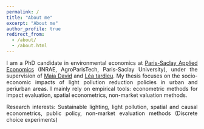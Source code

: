 ```yaml
---
permalink: /
title: "About me"
excerpt: "About me"
author_profile: true
redirect_from: 
  - /about/
  - /about.html
---
```


<p align="justify">I am a PhD candidate in environmental economics at <a href="https://eng-psae.versailles-grignon.hub.inrae.fr/">Paris-Saclay Applied Economics</a> (INRAE, AgroParisTech, Paris-Saclay University), under the supervision of <a href="https://eng-psae.versailles-grignon.hub.inrae.fr/personalpages/david">Maia David</a> and <a href="https://leatardieu.wordpress.com/">Léa tardieu</a>. My thesis focuses on the socio-economic impacts of light pollution reduction policies in urban and periurban areas. I mainly rely on empirical tools: econometric methods for impact evaluation, spatial econometrics, non-market valuation methods.</p>

<p align="justify">Research interests: Sustainable lighting, light pollution, spatial and causal econometrics, public policy, non-market evaluation methods (Discrete choice experiments)</p>
